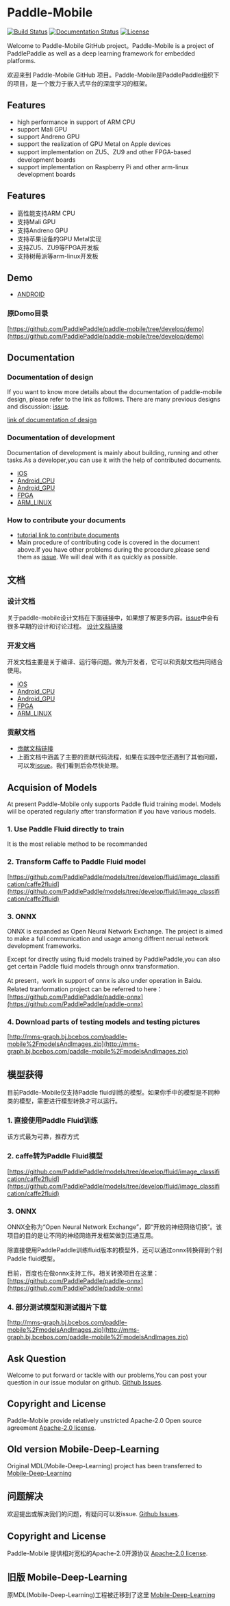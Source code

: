 # Paddle-Mobile
 
[![Build Status](https://travis-ci.org/PaddlePaddle/paddle-mobile.svg?branch=develop&longCache=true&style=flat-square)](https://travis-ci.org/PaddlePaddle/paddle-mobile)
[![Documentation Status](https://img.shields.io/badge/中文文档-最新-brightgreen.svg)](https://github.com/PaddlePaddle/paddle-mobile/tree/develop/doc)
[![License](https://img.shields.io/badge/license-Apache%202-blue.svg)](LICENSE)

<!--[![Release](https://img.shields.io/github/release/PaddlePaddle/Paddle-Mobile.svg)](https://github.com/PaddlePaddle/Paddle-Mobile/releases)
[![License](https://img.shields.io/badge/license-Apache%202-blue.svg)](LICENSE)-->

Welcome to Paddle-Mobile GitHub project。Paddle-Mobile is a project of PaddlePaddle as well as a deep learning framework for embedded platforms.

欢迎来到 Paddle-Mobile GitHub 项目。Paddle-Mobile是PaddlePaddle组织下的项目，是一个致力于嵌入式平台的深度学习的框架。

## Features

- high performance in support of ARM CPU 
- support Mali GPU
- support Andreno GPU
- support the realization of GPU Metal on Apple devices
- support implementation on ZU5、ZU9 and other FPGA-based development boards
- support implementation on Raspberry Pi and other arm-linux development boards

## Features

- 高性能支持ARM CPU 
- 支持Mali GPU
- 支持Andreno GPU
- 支持苹果设备的GPU Metal实现
- 支持ZU5、ZU9等FPGA开发板
- 支持树莓派等arm-linux开发板


## Demo
- [ANDROID](https://github.com/xiebaiyuan/paddle-mobile-demo)

### 原Domo目录

[https://github.com/PaddlePaddle/paddle-mobile/tree/develop/demo](https://github.com/PaddlePaddle/paddle-mobile/tree/develop/demo)

## Documentation

### Documentation of design

If you want to know more details about the documentation of paddle-mobile design, please refer to the link as follows. There are many previous designs and discussion: [issue](https://github.com/PaddlePaddle/paddle-mobile/issues).

[link of documentation of design](https://github.com/PaddlePaddle/paddle-mobile/blob/develop/doc/design_doc.md)

### Documentation of development

Documentation of development is mainly about building, running and other tasks.As a developer,you can use it with the help of contributed documents.
* [iOS](https://github.com/PaddlePaddle/paddle-mobile/blob/develop/doc/development_ios.md)
* [Android_CPU](https://github.com/PaddlePaddle/paddle-mobile/blob/develop/doc/development_android.md)
* [Android_GPU](https://github.com/PaddlePaddle/paddle-mobile/blob/develop/doc/development_android_GPU.md)
* [FPGA](https://github.com/PaddlePaddle/paddle-mobile/blob/develop/doc/development_fpga.md)
* [ARM_LINUX](https://github.com/PaddlePaddle/paddle-mobile/blob/develop/doc/development_arm_linux.md)

### How to contribute your documents
- [tutorial link to contribute documents](https://github.com/PaddlePaddle/paddle-mobile/blob/develop/CONTRIBUTING.md)
- Main procedure of contributing code is covered in the document above.If you have other problems during the procedure,please send them as [issue](https://github.com/PaddlePaddle/paddle-mobile/issues). We will deal with it as quickly as possible.

## 文档

### 设计文档

关于paddle-mobile设计文档在下面链接中，如果想了解更多内容。[issue](https://github.com/PaddlePaddle/paddle-mobile/issues)中会有很多早期的设计和讨论过程。
[设计文档链接](https://github.com/PaddlePaddle/paddle-mobile/blob/develop/doc/design_doc.md)

### 开发文档

开发文档主要是关于编译、运行等问题。做为开发者，它可以和贡献文档共同结合使用。
* [iOS](https://github.com/PaddlePaddle/paddle-mobile/blob/develop/doc/development_ios.md)
* [Android_CPU](https://github.com/PaddlePaddle/paddle-mobile/blob/develop/doc/development_android.md)
* [Android_GPU](https://github.com/PaddlePaddle/paddle-mobile/blob/develop/doc/development_android_GPU.md)
* [FPGA](https://github.com/PaddlePaddle/paddle-mobile/blob/develop/doc/development_fpga.md)
* [ARM_LINUX](https://github.com/PaddlePaddle/paddle-mobile/blob/develop/doc/development_arm_linux.md)

### 贡献文档
- [贡献文档链接](https://github.com/PaddlePaddle/paddle-mobile/blob/develop/CONTRIBUTING.md)
- 上面文档中涵盖了主要的贡献代码流程，如果在实践中您还遇到了其他问题，可以发[issue](https://github.com/PaddlePaddle/paddle-mobile/issues)。我们看到后会尽快处理。

## Acquision of Models
At present Paddle-Mobile only supports Paddle fluid training model. Models wiil be operated regularly after transformation if you have various models.
### 1. Use Paddle Fluid directly to train
It is the most reliable method to be recommanded
### 2. Transform Caffe to Paddle Fluid model
[https://github.com/PaddlePaddle/models/tree/develop/fluid/image_classification/caffe2fluid](https://github.com/PaddlePaddle/models/tree/develop/fluid/image_classification/caffe2fluid)
### 3. ONNX
ONNX is expanded as Open Neural Network Exchange. The project is aimed to make a full communication and usage among diffrent nerual network development frameworks.

Except for directly using fluid models trained by PaddlePaddle,you can also get certain Paddle fluid models through onnx transformation.

At present，work in support of onnx is also under operation in Baidu. Related tranformation project can be referred to here：
[https://github.com/PaddlePaddle/paddle-onnx](https://github.com/PaddlePaddle/paddle-onnx)

### 4. Download parts of testing models and testing pictures
[http://mms-graph.bj.bcebos.com/paddle-mobile%2FmodelsAndImages.zip](http://mms-graph.bj.bcebos.com/paddle-mobile%2FmodelsAndImages.zip)



## 模型获得
目前Paddle-Mobile仅支持Paddle fluid训练的模型。如果你手中的模型是不同种类的模型，需要进行模型转换才可以运行。
### 1. 直接使用Paddle Fluid训练
该方式最为可靠，推荐方式
### 2. caffe转为Paddle Fluid模型
[https://github.com/PaddlePaddle/models/tree/develop/fluid/image_classification/caffe2fluid](https://github.com/PaddlePaddle/models/tree/develop/fluid/image_classification/caffe2fluid)
### 3. ONNX
ONNX全称为“Open Neural Network Exchange”，即“开放的神经网络切换”。该项目的目的是让不同的神经网络开发框架做到互通互用。

除直接使用PaddlePaddle训练fluid版本的模型外，还可以通过onnx转换得到个别Paddle fluid模型。

目前，百度也在做onnx支持工作。相关转换项目在这里：
[https://github.com/PaddlePaddle/paddle-onnx](https://github.com/PaddlePaddle/paddle-onnx)

### 4. 部分测试模型和测试图片下载
[http://mms-graph.bj.bcebos.com/paddle-mobile%2FmodelsAndImages.zip](http://mms-graph.bj.bcebos.com/paddle-mobile%2FmodelsAndImages.zip)

<!--## Online output of simple search

Gif as following is the application output of online main part detection of simple search app
![ezgif-1-050a733dfb](http://otkwwi4x8.bkt.clouddn.com/2018-07-05-ezgif-1-050a733dfb.gif)-->

## Ask Question

Welcome to put forward or tackle with our problems,You can post your question in our issue modular on github. [Github Issues](https://github.com/PaddlePaddle/paddle-mobile/issues).

## Copyright and License
Paddle-Mobile provide relatively unstricted Apache-2.0 Open source agreement [Apache-2.0 license](LICENSE).


## Old version Mobile-Deep-Learning
Original MDL(Mobile-Deep-Learning) project has been transferred to [Mobile-Deep-Learning](https://github.com/allonli/mobile-deep-learning) 

<!--## 简单搜索线上效果

如下gif是简单搜索app的线上主体检测应用效果
![ezgif-1-050a733dfb](http://otkwwi4x8.bkt.clouddn.com/2018-07-05-ezgif-1-050a733dfb.gif)-->

## 问题解决

欢迎提出或解决我们的问题，有疑问可以发issue. [Github Issues](https://github.com/PaddlePaddle/paddle-mobile/issues).

## Copyright and License
Paddle-Mobile 提供相对宽松的Apache-2.0开源协议 [Apache-2.0 license](LICENSE).


## 旧版 Mobile-Deep-Learning
原MDL(Mobile-Deep-Learning)工程被迁移到了这里 [Mobile-Deep-Learning](https://github.com/allonli/mobile-deep-learning) 
